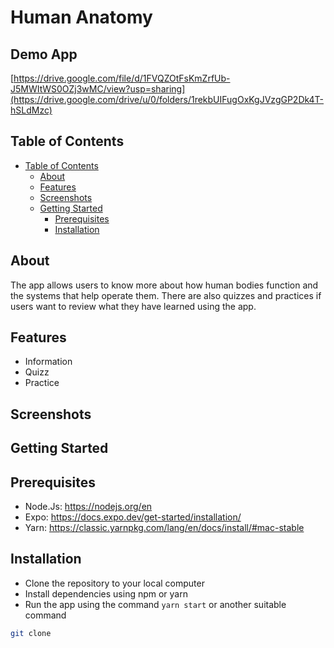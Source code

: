 # Human Anatomy




## Demo App
[https://drive.google.com/file/d/1FVQZOtFsKmZrfUb-J5MWItWS0OZj3wMC/view?usp=sharing](https://drive.google.com/drive/u/0/folders/1rekbUIFugOxKgJVzgGP2Dk4T-hSLdMzc)
## Table of Contents
- [Table of Contents](#table-of-contents)
  - [About](#about)
  - [Features](#features)
  - [Screenshots](#screenshots)
  - [Getting Started](#getting-started)
    - [Prerequisites](#prerequisites)
    - [Installation](#installation)

## About
The app allows users to know more about how human bodies function and the systems that help operate them. There are also quizzes and practices if users want to review what they have learned using the app.
## Features
- Information
- Quizz
- Practice
## Screenshots

## Getting Started

## Prerequisites
- Node.Js: https://nodejs.org/en
- Expo: https://docs.expo.dev/get-started/installation/
- Yarn: https://classic.yarnpkg.com/lang/en/docs/install/#mac-stable
## Installation
- Clone the repository to your local computer
- Install dependencies using npm or yarn
- Run the app using the command `yarn start` or another suitable command

```bash
git clone 
